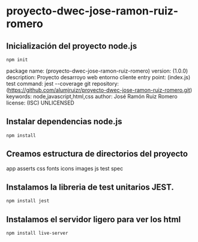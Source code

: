 # proyecto-dwec-jose-ramon-ruiz-romero

## Inicialización del proyecto node.js
`npm init`

package name: (proyecto-dwec-jose-ramon-ruiz-romero) 
version: (1.0.0) 
description: Proyecto desarroyo web entorno cliente
entry point: (index.js) 
test command: jest --coverage
git repository: (https://github.com/alumjruizr/proyecto-dwec-jose-ramon-ruiz-romero.git) 
keywords: node,javascript,html,css
author: José Ramón Ruiz Romero
license: (ISC) UNLICENSED

## Instalar dependencias node.js
`npm install`

## Creamos estructura de directorios del proyecto

app
    asserts
        css
        fonts
        icons
        images
        js
test
    spec

## Instalamos la libreria de test unitarios JEST.
`npm install jest`

## Instalamos el servidor ligero para ver los html
`npm install live-server`